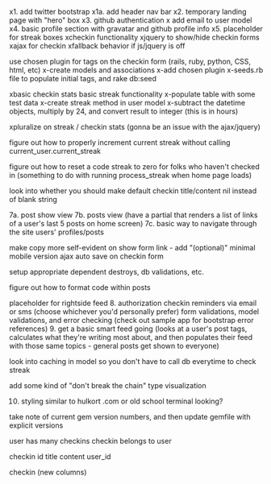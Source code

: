 x1. add twitter bootstrap
x1a. add header nav bar
x2. temporary landing page with "hero" box
x3. github authentication
x add email to user model
x4. basic profile section with gravatar and github profile info
x5. placeholder for streak boxes
xcheckin functionality
xjquery to show/hide checkin forms
xajax for checkin
xfallback behavior if js/jquery is off

use chosen plugin for tags on the checkin form (rails, ruby, python, CSS, html, etc)
x-create models and associations
x-add chosen plugin
x-seeds.rb file to populate initial tags, and rake db:seed

xbasic checkin stats
basic streak functionality
x-populate table with some test data
x-create streak method in user model
x-subtract the datetime objects, multiply by 24, and convert result to integer (this is in hours)

xpluralize on streak / checkin stats (gonna be an issue with the ajax/jquery)

figure out how to properly increment current streak without calling current_user.current_streak

figure out how to reset a code streak to zero for folks who haven't checked in (something to do with running process_streak when home page loads)

look into whether you should make default checkin title/content nil instead of blank string

7a. post show view
7b. posts view (have a partial that renders a list of links of a user's last 5 posts on home screen)
7c. basic way to navigate through the site users' profiles/posts

make copy more self-evident on show form link - add "(optional)"
minimal mobile version
ajax auto save on checkin form

setup appropriate dependent destroys, db validations, etc.

figure out how to format code within posts

placeholder for rightside feed
8. authorization
checkin reminders via email or sms (choose whichever you'd personally prefer)
form validations, model validations, and error checking (check out sample app for bootstrap error references)
9. get a basic smart feed going (looks at a user's post tags, calculates what they're writing most about, and then populates their feed with those same topics - general posts get shown to everyone)

look into caching in model so you don't have to call db everytime to check streak

add some kind of "don't break the chain" type visualization

10. styling similar to hulkort .com or old school terminal looking?

take note of current gem version numbers, and then update gemfile with explicit versions

user has many checkins
checkin belongs to user

checkin
id		title 		content		 user_id

checkin (new columns)
